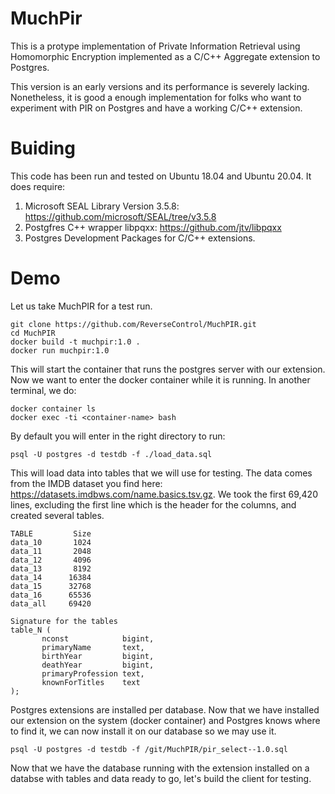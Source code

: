 # MuchPir

This is a protype implementation of Private Information Retrieval using Homomorphic Encryption implemented as a C/C++ Aggregate extension to Postgres.

This version is an early versions and its performance is severely lacking. Nonetheless, it is good a enough implementation for
folks who want to experiment with PIR on Postgres and have a working C/C++ extension.


# Buiding

This code has been run and tested on Ubuntu 18.04 and Ubuntu 20.04. It does require:

1. Microsoft SEAL Library Version 3.5.8: https://github.com/microsoft/SEAL/tree/v3.5.8
2. Postgfres C++ wrapper libpqxx: https://github.com/jtv/libpqxx
3. Postgres Development Packages for C/C++ extensions.

# Demo

Let us take MuchPIR for a test run.

```
git clone https://github.com/ReverseControl/MuchPIR.git
cd MuchPIR
docker build -t muchpir:1.0 .
docker run muchpir:1.0
```

This will start the container that runs the postgres server with our extension. Now we want to enter the docker container while it is running. In another terminal, we do:

```
docker container ls
docker exec -ti <container-name> bash
```

By default you will enter in the right directory to run: 

```
psql -U postgres -d testdb -f ./load_data.sql
```

This will load data into tables that we will use for testing. The data comes from the IMDB dataset you 
find here: https://datasets.imdbws.com/name.basics.tsv.gz. We took the first 69,420 lines, excluding the first 
line which is the header for the columns, and created several tables.

```
TABLE         Size
data_10       1024
data_11       2048
data_12       4096
data_13       8192
data_14      16384
data_15      32768
data_16      65536 
data_all     69420

Signature for the tables
table_N (
       nconst            bigint,
       primaryName       text,
       birthYear         bigint,
       deathYear         bigint,
       primaryProfession text,
       knownForTitles    text
);
```

Postgres extensions are installed per database. Now that we have installed our extension on the system 
(docker container) and Postgres knows where to find it, we can now install it on our database so we 
may use it.

```
psql -U postgres -d testdb -f /git/MuchPIR/pir_select--1.0.sql
```

Now that we have the database running with the extension installed on a databse with tables and data
ready to go, let's build the client for testing.





